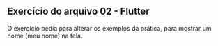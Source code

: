## Exercício do arquivo 02 - Flutter

O exercício pedia para alterar os exemplos da prática, para mostrar um nome (meu nome) na tela.
